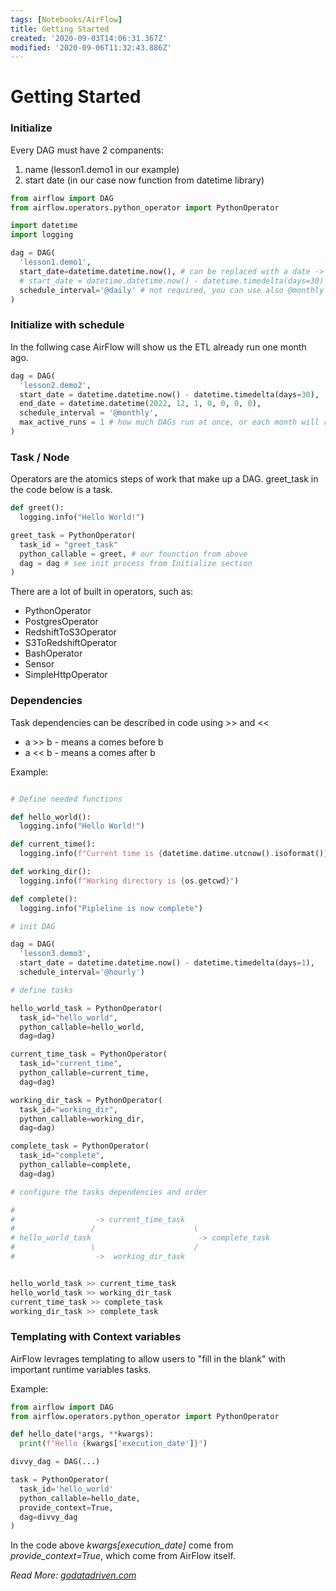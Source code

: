 ```yaml
---
tags: [Notebooks/AirFlow]
title: Getting Started
created: '2020-09-03T14:06:31.367Z'
modified: '2020-09-06T11:32:43.886Z'
---
```


# Getting Started

### Initialize

Every DAG must have 2 companents:

1. name (lesson1.demo1 in our example)
2. start date (in our case now function from datetime library)

```python
from airflow import DAG
from airflow.operators.python_operator import PythonOperator

import datetime
import logging

dag = DAG(
  'lesson1.demo1',
  start_date=datetime.datetime.now(), # can be replaced with a date -> datetime(2019, 2, 4)
  # start_date = datetime.datetime.now() - datetime.timedelta(days=30) 
  schedule_interval='@daily' # not required, you can use also @monthly or others
)
```

### Initialize with schedule

In the follwing case AirFlow will show us the ETL already run one month ago.

```python
dag = DAG(
  'lesson2.demo2',
  start_date = datetime.datetime.now() - datetime.timedelta(days=30),
  end_date = datetime.datetime(2022, 12, 1, 0, 0, 0, 0),  
  schedule_interval = '@monthly',
  max_active_runs = 1 # how much DAGs run at once, or each month will run alone
)
```

### Task / Node

Operators are the atomics steps of work that make up a DAG. greet_task in the code below is a task.

```python
def greet():
  logging.info("Hello World!")

greet_task = PythonOperator(
  task_id = "greet_task"
  python_callable = greet, # our founction from above
  dag = dag # see init process from Initialize section
)
```

There are a lot of built in operators, such as:

* PythonOperator
* PostgresOperator
* RedshiftToS3Operator
* S3ToRedshiftOperator
* BashOperator
* Sensor
* SimpleHttpOperator

### Dependencies

Task dependencies can be described in code  using >> and <<

* a >> b - means a comes before b
* a << b - means a comes after b

Example:

```python

# Define needed functions

def hello_world():
  logging.info("Hello World!")

def current_time():
  logging.info(f"Current time is {datetime.datime.utcnow().isoformat()}")

def working_dir():
  logging.info(f"Working directory is {os.getcwd}")

def complete():
  logging.info("Pipleline is now complete")

# init DAG

dag = DAG(
  'lesson3.demo3',
  start_date = datetime.datetime.now() - datetime.timedelta(days=1), 
  schedule_interval='@hourly')

# define tasks

hello_world_task = PythonOperator(
  task_id="hello_world",
  python_callable=hello_world,
  dag=dag)

current_time_task = PythonOperator(
  task_id="current_time",
  python_callable=current_time,
  dag=dag)

working_dir_task = PythonOperator(
  task_id="working_dir",
  python_callable=working_dir,
  dag=dag)

complete_task = PythonOperator(
  task_id="complete",
  python_callable=complete,
  dag=dag)

# configure the tasks dependencies and order

#
#                  -> current_time_task
#                 /                      \
# hello_world_task                        -> complete_task
#                 \                      /
#                  ->  working_dir_task             


hello_world_task >> current_time_task
hello_world_task >> working_dir_task
current_time_task >> complete_task
working_dir_task >> complete_task
```

### Templating with Context variables

AirFlow levrages templating to allow users to "fill in the blank" with important runtime variables tasks.

Example:

```python
from airflow import DAG
from airflow.operators.python_operator import PythonOperator

def hello_date(*args, **kwargs):
  print(f"Hello {kwargs['execution_date']}")

divvy_dag = DAG(...)

task = PythonOperator(
  task_id='hello_world'
  python_callable=hello_date,
  provide_context=True,
  dag=divvy_dag
)
```

In the code above *kwargs[execution_date]* come from *provide_context=True*, which come from AirFlow itself. 

*Read More: [godatadriven.com](https://godatadriven.com/blog/the-zen-of-python-and-apache-airflow/)*


